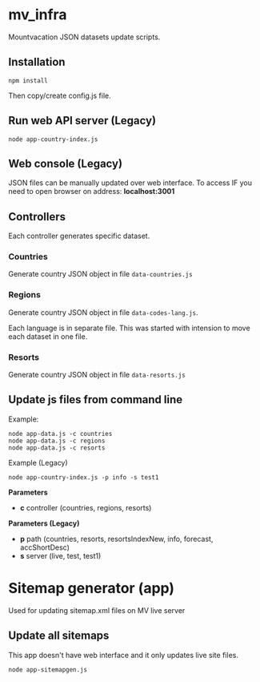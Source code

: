 mv_infra
======

Mountvacation JSON datasets update scripts.

## Installation

	npm install
	
Then copy/create config.js file.


## Run web API server (Legacy)

	node app-country-index.js
	
## Web console (Legacy)
JSON files can be manually updated over web interface. To access IF you need to open browser on address: **localhost:3001**

## Controllers

Each controller generates specific dataset.

### Countries
Generate country JSON object in file `data-countries.js`

### Regions
Generate country JSON object in file `data-codes-lang.js`.

Each language is in separate file. This was started with intension to move each dataset in one file.

### Resorts
Generate country JSON object in file `data-resorts.js`


## Update js files from command line
Example:

	node app-data.js -c countries
	node app-data.js -c regions
	node app-data.js -c resorts

Example (Legacy) 

    node app-country-index.js -p info -s test1
    
**Parameters**

- **c** controller (countries, regions, resorts)

**Parameters (Legacy)**

- **p** path (countries, resorts, resortsIndexNew, info, forecast, accShortDesc)
- **s** server (live, test, test1)


# Sitemap generator (app)
Used for updating sitemap.xml files on MV live server

## Update all sitemaps
This app doesn't have web interface and it only updates live site files.

	node app-sitemapgen.js
